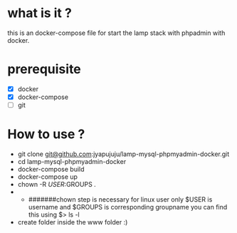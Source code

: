 # what is it ?
this is an docker-compose file for start the lamp stack with phpadmin with docker.

# prerequisite

- [x] docker
- [x] docker-compose
- [ ] git

# How to use ?
- git clone git@github.com:jyapujuju/lamp-mysql-phpmyadmin-docker.git
- cd lamp-mysql-phpmyadmin-docker
- docker-compose build
- docker-compose up
- chown -R $USER:$GROUPS .
-  - #######chown step is necessary for linux user only $USER is username and $GROUPS is corresponding groupname you can find this using $> ls -l
- create folder inside the www folder :)
